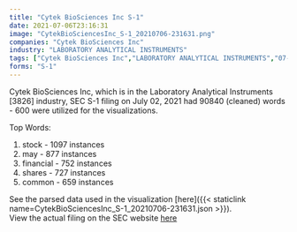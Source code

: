 ```yaml
---
title: "Cytek BioSciences Inc S-1"
date: 2021-07-06T23:16:31
image: "CytekBioSciencesInc_S-1_20210706-231631.png"
companies: "Cytek BioSciences Inc"
industry: "LABORATORY ANALYTICAL INSTRUMENTS"
tags: ["Cytek BioSciences Inc","LABORATORY ANALYTICAL INSTRUMENTS","07-02-2021","S-1"]
forms: "S-1"
---
```

Cytek BioSciences Inc, which is in the Laboratory Analytical Instruments [3826] industry, SEC S-1 filing on July 02, 2021 had 90840 (cleaned) words - 600 were utilized for the visualizations.

Top Words:
1. stock - 1097 instances
2. may - 877 instances
3. financial - 752 instances
4. shares - 727 instances
5. common - 659 instances


See the parsed data used in the visualization [here]({{< staticlink name=CytekBioSciencesInc_S-1_20210706-231631.json >}}).  
View the actual filing on the SEC website [here](https://www.sec.gov/Archives/edgar/data/1831915/0001193125-21-207678.txt)